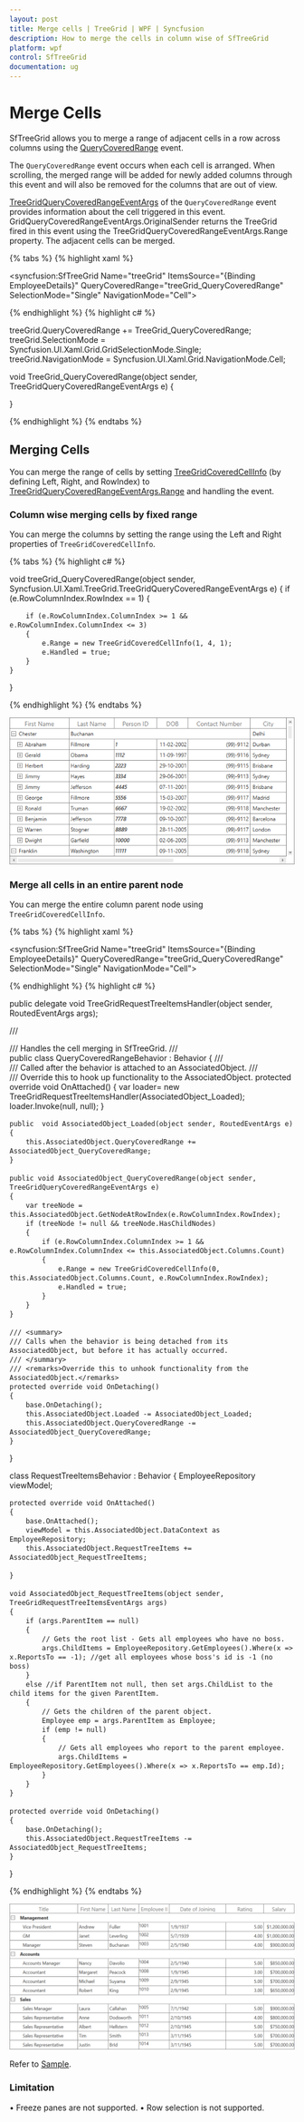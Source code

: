 ```yaml
---
layout: post
title: Merge cells | TreeGrid | WPF | Syncfusion
description: How to merge the cells in column wise of SfTreeGrid
platform: wpf
control: SfTreeGrid
documentation: ug
---
```


# Merge Cells 

SfTreeGrid allows you to merge a range of adjacent cells in a row across columns using the [QueryCoveredRange](https://help.syncfusion.com/cr/wpf/Syncfusion.SfGrid.WPF~Syncfusion.UI.Xaml.TreeGrid.SfTreeGrid~QueryCoveredRange_EV.html) event.

The `QueryCoveredRange` event occurs when each cell is arranged. When scrolling, the merged range will be added for newly added columns through this event and will also be removed for the columns that are out of view.

[TreeGridQueryCoveredRangeEventArgs](https://help.syncfusion.com/cr/wpf/Syncfusion.SfGrid.WPF~Syncfusion.UI.Xaml.TreeGrid.TreeGridQueryCoveredRangeEventArgs.html) of the `QueryCoveredRange` event provides information about the cell triggered in this event. GridQueryCoveredRangeEventArgs.OriginalSender returns the TreeGrid fired in this event using the TreeGridQueryCoveredRangeEventArgs.Range property. The adjacent cells can be merged.

{% tabs %}
{% highlight xaml %}

<syncfusion:SfTreeGrid Name="treeGrid"
                                ItemsSource="{Binding EmployeeDetails}"
                                QueryCoveredRange="treeGrid_QueryCoveredRange"
                                SelectionMode="Single"
                                NavigationMode="Cell">
							
{% endhighlight %}
{% highlight c# %}

treeGrid.QueryCoveredRange += TreeGrid_QueryCoveredRange;
treeGrid.SelectionMode = Syncfusion.UI.Xaml.Grid.GridSelectionMode.Single;
treeGrid.NavigationMode = Syncfusion.UI.Xaml.Grid.NavigationMode.Cell;

void TreeGrid_QueryCoveredRange(object sender, TreeGridQueryCoveredRangeEventArgs e)
{
           
}
	
{% endhighlight %}
{% endtabs %}

## Merging Cells

You can merge the range of cells by setting [TreeGridCoveredCellInfo](https://help.syncfusion.com/cr/wpf/Syncfusion.SfGrid.WPF~Syncfusion.UI.Xaml.TreeGrid.TreeGridCoveredCellInfo.html) (by defining Left, Right, and RowIndex) to [TreeGridQueryCoveredRangeEventArgs.Range](https://help.syncfusion.com/cr/wpf/Syncfusion.SfGrid.WPF~Syncfusion.UI.Xaml.TreeGrid.TreeGridQueryCoveredRangeEventArgs.html) and handling the event.

### Column wise merging cells by fixed range

You can merge the columns by setting the range using the Left and Right properties of `TreeGridCoveredCellInfo`.

{% tabs %}
{% highlight c# %}

void treeGrid_QueryCoveredRange(object sender, Syncfusion.UI.Xaml.TreeGrid.TreeGridQueryCoveredRangeEventArgs e)
{
    if (e.RowColumnIndex.RowIndex == 1)
    {

        if (e.RowColumnIndex.ColumnIndex >= 1 && e.RowColumnIndex.ColumnIndex <= 3)
        {
            e.Range = new TreeGridCoveredCellInfo(1, 4, 1);
            e.Handled = true;
        }
    }
}
	
{% endhighlight %}
{% endtabs %}

![Merging in WPF treegrid](MergeCells_images/MergeCells_img1.png)

### Merge all cells in an entire parent node

You can merge the entire column parent node using `TreeGridCoveredCellInfo`.

{% tabs %}
{% highlight xaml %}

<syncfusion:SfTreeGrid Name="treeGrid"
                                ItemsSource="{Binding EmployeeDetails}"
                                QueryCoveredRange="treeGrid_QueryCoveredRange"
                                SelectionMode="Single"
                                NavigationMode="Cell">
							
{% endhighlight %}
{% highlight c# %}

public delegate void TreeGridRequestTreeItemsHandler(object sender, RoutedEventArgs args);

/// <summary>
///  Handles the cell merging in SfTreeGrid.
/// </summary>
public class QueryCoveredRangeBehavior : Behavior<SfTreeGrid>
{
    /// <summary>
    /// Called after the behavior is attached to an AssociatedObject.
    /// </summary>
    /// <remarks>Override this to hook up functionality to the AssociatedObject.</remarks>
    protected override void OnAttached()
    {
        var loader= new TreeGridRequestTreeItemsHandler(AssociatedObject_Loaded);
        loader.Invoke(null, null);
    }

    public  void AssociatedObject_Loaded(object sender, RoutedEventArgs e)
    {
        this.AssociatedObject.QueryCoveredRange += AssociatedObject_QueryCoveredRange;
    }
       
    public void AssociatedObject_QueryCoveredRange(object sender, TreeGridQueryCoveredRangeEventArgs e)
    {
        var treeNode = this.AssociatedObject.GetNodeAtRowIndex(e.RowColumnIndex.RowIndex);
        if (treeNode != null && treeNode.HasChildNodes)
        {
            if (e.RowColumnIndex.ColumnIndex >= 1 && e.RowColumnIndex.ColumnIndex <= this.AssociatedObject.Columns.Count)
            {
                e.Range = new TreeGridCoveredCellInfo(0, this.AssociatedObject.Columns.Count, e.RowColumnIndex.RowIndex);
                e.Handled = true;
            }
        }
    }

    /// <summary>
    /// Calls when the behavior is being detached from its AssociatedObject, but before it has actually occurred.
    /// </summary>
    /// <remarks>Override this to unhook functionality from the AssociatedObject.</remarks>
    protected override void OnDetaching()
    {
        base.OnDetaching();
        this.AssociatedObject.Loaded -= AssociatedObject_Loaded;
        this.AssociatedObject.QueryCoveredRange -= AssociatedObject_QueryCoveredRange;
    }
}

class RequestTreeItemsBehavior : Behavior<SfTreeGrid>
{
    EmployeeRepository viewModel;

    protected override void OnAttached()
    {
        base.OnAttached();
        viewModel = this.AssociatedObject.DataContext as EmployeeRepository;
        this.AssociatedObject.RequestTreeItems += AssociatedObject_RequestTreeItems;

    }

    void AssociatedObject_RequestTreeItems(object sender, TreeGridRequestTreeItemsEventArgs args)
    {
        if (args.ParentItem == null)
        {
            // Gets the root list - Gets all employees who have no boss.
            args.ChildItems = EmployeeRepository.GetEmployees().Where(x => x.ReportsTo == -1); //get all employees whose boss's id is -1 (no boss)
        }
        else //if ParentItem not null, then set args.ChildList to the child items for the given ParentItem.
        {   
            // Gets the children of the parent object.
            Employee emp = args.ParentItem as Employee;
            if (emp != null)
            {
                // Gets all employees who report to the parent employee.
                args.ChildItems = EmployeeRepository.GetEmployees().Where(x => x.ReportsTo == emp.Id);
            }
        }
    }       

    protected override void OnDetaching()
    {
        base.OnDetaching();
        this.AssociatedObject.RequestTreeItems -= AssociatedObject_RequestTreeItems;
    }
}
	
{% endhighlight %}
{% endtabs %}

![Merging in WPF treegrid](MergeCells_images/MergeCells_img2.png)

Refer to [Sample](https://github.com/SyncfusionExamples/how-to-merge-cells-in-a-row-in-wpf-treegrid).

### Limitation
•	Freeze panes are not supported.
•	Row selection is not supported.
